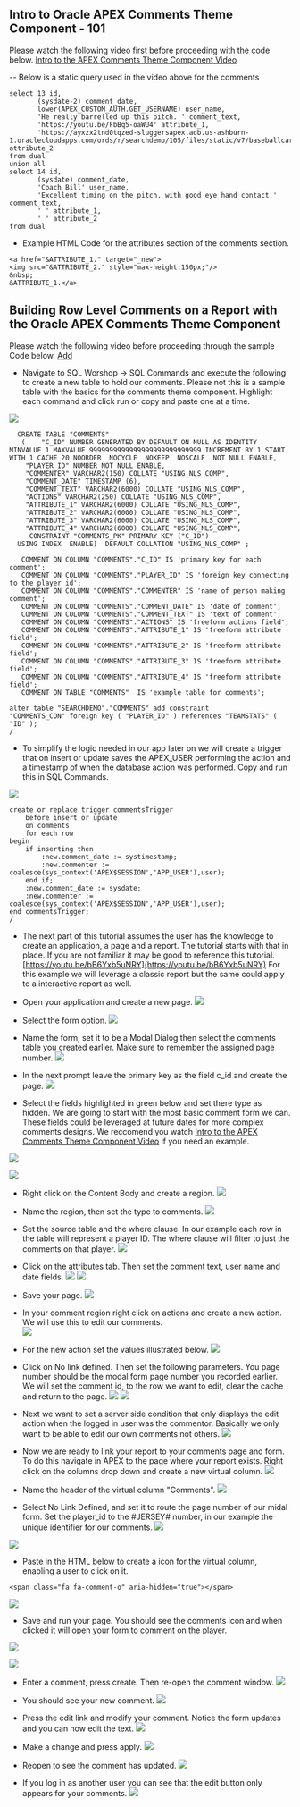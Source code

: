 ## Intro to Oracle APEX Comments Theme Component - 101
Please watch the following video first before proceeding with the code below.
[Intro to the APEX Comments Theme Component Video](https://youtu.be/4Dl6_2wX-oE)

-- Below is a static query used in the video above for the comments 
```
select 13 id, 
       (sysdate-2) comment_date,
       lower(APEX_CUSTOM_AUTH.GET_USERNAME) user_name,
       'He really barrelled up this pitch. ' comment_text,
       'https://youtu.be/FbBq5-oaWU4' attribute_1, 
       'https://ayxzx2tnd0tqzed-sluggersapex.adb.us-ashburn-1.oraclecloudapps.com/ords/r/searchdemo/105/files/static/v7/baseballcards/tank.png' attribute_2
from dual
union all
select 14 id, 
       (sysdate) comment_date,
       'Coach Bill' user_name,
       'Excellent timing on the pitch, with good eye hand contact.' comment_text,
       ' ' attribute_1, 
       ' ' attribute_2
from dual
```

- Example HTML Code for the attributes section of the comments section. 
```
<a href="&ATTRIBUTE_1." target="_new">
<img src="&ATTRIBUTE_2." style="max-height:150px;"/>
&nbsp;
&ATTRIBUTE_1.</a>
```

## Building Row Level Comments on a Report with the Oracle APEX Comments Theme Component 

Please watch the following video before proceeding through the sample Code below. [Add](https://add)

- Navigate to SQL Worshop -> SQL Commands and execute the following to create a new table to hold our comments. Please not this is a sample table with the basics for the comments theme component. Highlight each command and click run or copy and paste one at a time. 

![](assets/2023-09-22-14-03-16.png)

```
  CREATE TABLE "COMMENTS" 
   (	"C_ID" NUMBER GENERATED BY DEFAULT ON NULL AS IDENTITY MINVALUE 1 MAXVALUE 9999999999999999999999999999 INCREMENT BY 1 START WITH 1 CACHE 20 NOORDER  NOCYCLE  NOKEEP  NOSCALE  NOT NULL ENABLE, 
	"PLAYER_ID" NUMBER NOT NULL ENABLE, 
	"COMMENTER" VARCHAR2(150) COLLATE "USING_NLS_COMP", 
	"COMMENT_DATE" TIMESTAMP (6),  
	"COMMENT_TEXT" VARCHAR2(6000) COLLATE "USING_NLS_COMP", 
	"ACTIONS" VARCHAR2(250) COLLATE "USING_NLS_COMP", 
	"ATTRIBUTE_1" VARCHAR2(6000) COLLATE "USING_NLS_COMP", 
	"ATTRIBUTE_2" VARCHAR2(6000) COLLATE "USING_NLS_COMP", 
	"ATTRIBUTE_3" VARCHAR2(6000) COLLATE "USING_NLS_COMP", 
	"ATTRIBUTE_4" VARCHAR2(6000) COLLATE "USING_NLS_COMP", 
	 CONSTRAINT "COMMENTS_PK" PRIMARY KEY ("C_ID")
  USING INDEX  ENABLE)  DEFAULT COLLATION "USING_NLS_COMP" ;

   COMMENT ON COLUMN "COMMENTS"."C_ID" IS 'primary key for each comment';
   COMMENT ON COLUMN "COMMENTS"."PLAYER_ID" IS 'foreign key connecting to the player id';
   COMMENT ON COLUMN "COMMENTS"."COMMENTER" IS 'name of person making comment';
   COMMENT ON COLUMN "COMMENTS"."COMMENT_DATE" IS 'date of comment';
   COMMENT ON COLUMN "COMMENTS"."COMMENT_TEXT" IS 'text of comment';
   COMMENT ON COLUMN "COMMENTS"."ACTIONS" IS 'freeform actions field';
   COMMENT ON COLUMN "COMMENTS"."ATTRIBUTE_1" IS 'freeform attribute field';
   COMMENT ON COLUMN "COMMENTS"."ATTRIBUTE_2" IS 'freeform attribute field';
   COMMENT ON COLUMN "COMMENTS"."ATTRIBUTE_3" IS 'freeform attribute field';
   COMMENT ON COLUMN "COMMENTS"."ATTRIBUTE_4" IS 'freeform attribute field';
   COMMENT ON TABLE "COMMENTS"  IS 'example table for comments';

alter table "SEARCHDEMO"."COMMENTS" add constraint
"COMMENTS_CON" foreign key ( "PLAYER_ID" ) references "TEAMSTATS" ( "ID" );
/
```

- To simplify the logic needed in our app later on we will create a trigger that on insert or update saves the APEX_USER performing the action and a timestamp of when the database action was performed. Copy and run this in SQL Commands. 

![](assets/2023-09-22-14-09-56.png)

```
create or replace trigger commentsTrigger
    before insert or update 
    on comments
    for each row
begin
    if inserting then
        :new.comment_date := systimestamp;
        :new.commenter := coalesce(sys_context('APEX$SESSION','APP_USER'),user);
    end if;
    :new.comment_date := sysdate;
    :new.commenter := coalesce(sys_context('APEX$SESSION','APP_USER'),user);
end commentsTrigger;
/
```

- The next part of this tutorial assumes the user has the knowledge to create an application, a page and a report. The tutorial starts with that in place. If you are not familiar it may be good to reference this tutorial. [https://youtu.be/bB6Yxb5uNRY](https://youtu.be/bB6Yxb5uNRY) For this example we will leverage a classic report but the same could apply to a interactive report as well. 

- Open your application and create a new page.
![](assets/2023-09-22-14-28-05.png)

- Select the form option.
![](assets/2023-09-22-14-28-58.png)

- Name the form, set it to be a Modal Dialog then select the comments table you created earlier. Make sure to remember the assigned page number.
![](assets/2023-09-22-14-30-33.png)

- In the next prompt leave the primary key as the field c_id and create the page.
![](assets/2023-09-22-14-31-59.png)

- Select the fields highlighted in green below and set there type as hidden. We are going to start with the most basic comment form we can. These fields could be leveraged at future dates for more complex comments designs. We reccomend you watch [Intro to the APEX Comments Theme Component Video](https://youtu.be/4Dl6_2wX-oE) if you need an example. 

![](assets/2023-09-22-14-34-52.png)

![](assets/2023-09-22-14-35-12.png)

- Right click on the Content Body and create a region. 
![](assets/2023-09-22-14-37-28.png)

- Name the region, then set the type to comments. 
![](assets/2023-09-22-14-38-31.png)

- Set the source table and the where clause. In our example each row in the table will represent a player ID. The where clause will filter to just the comments on that player. 
![](assets/2023-09-22-14-40-51.png)

- Click on the attributes tab. Then set the comment text, user name and date fields. 
![](assets/2023-09-22-14-42-56.png)
![](assets/2023-09-22-14-43-31.png)

- Save your page. 
![](assets/2023-09-22-14-44-24.png)

- In your comment region right click on actions and create a new action. We will use this to edit our comments.  
![](assets/2023-09-22-14-46-03.png)

- For the new action set the values illustrated below. 
![](assets/2023-09-22-14-47-25.png)

- Click on No link defined. Then set the following parameters. You page number should be the modal form page number you recorded earlier. We will set the comment id, to the row we want to edit, clear the cache and return to the page. 
![](assets/2023-09-22-14-48-04.png)
![](assets/2023-09-22-14-49-29.png)

- Next we want to set a server side condition that only displays the edit action when the logged in user was the commentor. Basically we only want to be able to edit our own comments not others. 
![](assets/2023-09-22-14-52-36.png)

- Now we are ready to link your report to your comments page and form. To do this navigate in APEX to the page where your report exists. Right click on the columns drop down and create a new virtual column. 
![](assets/2023-09-22-14-56-55.png)

- Name the header of the virtual column "Comments". 
![](assets/2023-09-22-14-58-17.png)

- Select No Link Defined, and set it to route the page number of our midal form. Set the player_id to the #JERSEY# number, in our example the unique identifier for our comments. 
![](assets/2023-09-22-14-58-47.png)

![](assets/2023-09-22-15-01-29.png)

- Paste in the HTML below to create a icon for the virtual column, enabling a user to click on it. 
```
<span class="fa fa-comment-o" aria-hidden="true"></span>
```
![](assets/2023-09-22-15-05-34.png)

- Save and run your page. You should see the comments icon and when clicked it will open your form to comment on the player. 

![](assets/2023-09-22-15-13-00.png)

![](assets/2023-09-22-15-14-30.png)

- Enter a comment, press create. Then re-open the comment window. 
![](assets/2023-09-22-15-15-06.png)

- You should see your new comment. 
![](assets/2023-09-22-15-15-54.png)

- Press the edit link and modify your comment. Notice the form updates and you can now edit the text. 
![](assets/2023-09-22-15-17-38.png)

- Make a change and press apply. 
![](assets/2023-09-22-15-18-44.png)

- Reopen to see the comment has updated. 
![](assets/2023-09-22-15-19-11.png)

- If you log in as another user you can see that the edit button only appears for your comments. 
![](assets/2023-09-22-15-21-29.png)
